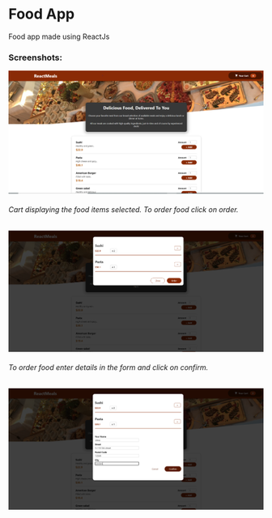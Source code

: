# Food App
Food app made using ReactJs
### Screenshots:

<img src="https://github.com/Riya128/foodapp/blob/main/src/screenshots/image1.PNG">
<h6> Cart displaying the food items selected. To order food click on order.</h6>
<img src="https://github.com/Riya128/foodapp/blob/main/src/screenshots/image2.PNG">
<h6> To order food enter details in the form and click on confirm.</h6>
<img src="https://github.com/Riya128/foodapp/blob/main/src/screenshots/image3.jpg">
